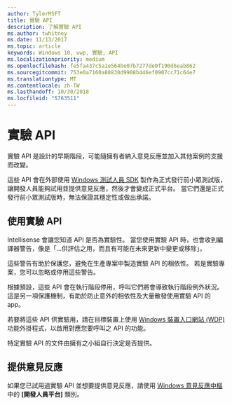 ```yaml
---
author: TylerMSFT
title: 實驗 API
description: 了解實驗 API
ms.author: twhitney
ms.date: 11/13/2017
ms.topic: article
keywords: Windows 10, uwp, 實驗, API
ms.localizationpriority: medium
ms.openlocfilehash: fe5fa437c5a1e564be07b7277de0f190d6eab862
ms.sourcegitcommit: 753e0a7160a88830d9908b446ef0907cc71c64e7
ms.translationtype: MT
ms.contentlocale: zh-TW
ms.lasthandoff: 10/30/2018
ms.locfileid: "5763511"
---
```

# <a name="experimental-apis"></a>實驗 API

實驗 API 是設計的早期階段，可能隨擁有者納入意見反應並加入其他案例的支援而改變。

這些 API 會在外部使用 [Windows 測試人員 SDK](https://www.microsoft.com/en-us/software-download/windowsinsiderpreviewSDK) 製作為正式發行前小眾測試版，讓開發人員能夠試用並提供意見反應，然後才會變成正式平台。 當它們還是正式發行前小眾測試版時，無法保證其穩定性或做出承諾。

## <a name="consuming-experimental-apis"></a>使用實驗 API
Intellisense 會讓您知道 API 是否為實驗性。 當您使用實驗 API 時，也會收到編譯器警告，像是「...供評估之用，而且有可能在未來更新中變更或移除」。

這些警告有助於保護您，避免在生產專案中製造實驗 API 的相依性。 若是實驗專案，您可以忽略或停用這些警告。

根據預設，這些 API 會在執行階段停用，呼叫它們將會導致執行階段例外狀況。 這是另一項保護機制，有助於防止意外的相依性及大量散發使用實驗 API 的 app。

若要將這些 API 供實驗用，請在目標裝置上使用 [Windows 裝置入口網站 (WDP)](https://docs.microsoft.com/en-us/windows/uwp/debug-test-perf/device-portal) 功能外掛程式，以啟用對應您要呼叫之 API 的功能。

特定實驗 API 的文件由擁有之小組自行決定是否提供。

## <a name="providing-feedback"></a>提供意見反應

如果您已試用過實驗 API 並想要提供意見反應，請使用 [Windows 意見反應中樞](https://support.microsoft.com/en-us/help/4021566/windows-10-send-feedback-to-microsoft-with-feedback-hub-app)中的 **\[開發人員平台\]** 類別。